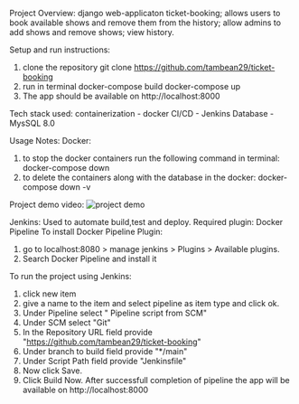 Project Overview:
django web-applicaton ticket-booking; allows users to book available shows and remove them from the history; allow admins to add shows and remove shows; view history.

Setup and run instructions:
1. clone the repository 
git clone https://github.com/tambean29/ticket-booking
2. run in terminal
docker-compose build
docker-compose up
3. The app should be available on http://localhost:8000

Tech stack used:
containerization - docker
CI/CD - Jenkins
Database - MysSQL 8.0

Usage Notes:
Docker:
1. to stop the docker containers run the following command in terminal:
docker-compose down
2. to delete the containers along with the database in the docker:
docker-compose down -v

Project demo video:
![project demo](./Assets/ticket-booking-demo.gif)

Jenkins:
Used to automate build,test and deploy.
Required plugin: Docker Pipeline 
To install Docker Pipeline Plugin:
1. go to localhost:8080 > manage jenkins > Plugins > Available plugins.
2. Search Docker Pipeline and install  it 

To run the project using Jenkins:
1. click new item
2. give a name to the item and select pipeline as item type and click ok.
3. Under Pipeline select " Pipeline script from SCM"
4. Under SCM select "Git"
5. In the Repository URL field provide "https://github.com/tambean29/ticket-booking"
6. Under branch to build field provide "*/main"
7. Under Script Path field provide "Jenkinsfile"
8. Now click Save.
9. Click Build Now.
After successfull completion of pipeline the app will be available on http://localhost:8000    

